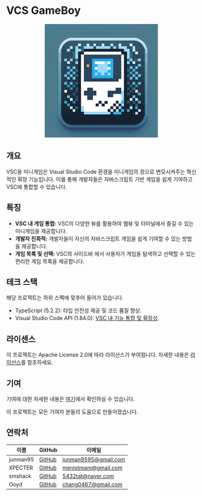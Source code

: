 #  VCS GameBoy

<div align="center">
  <img src="https://github.com/hp-potion/test-bed/blob/main/mainImage.png?raw=true" width="300" >
</div>

##  개요
VSC용 미니게임은 Visual Studio Code 환경을 미니게임의 장으로 변모시켜주는 혁신적인 확장 기능입니다. 이를 통해 개발자들은 자바스크립트 기반 게임을 쉽게 기여하고 VSC에 통합할 수 있습니다.



## 특징
- **VSC 내 게임 통합:** VSC의 다양한 뷰를 활용하여 웹뷰 및 터미널에서 즐길 수 있는 미니게임을 제공합니다.
- **개발자 친화적:** 개발자들이 자신의 자바스크립트 게임을 쉽게 기여할 수 있는 방법을 제공합니다.
- **게임 목록 및 선택:** VSC의 사이드바 에서 사용자가 게임을 탐색하고 선택할 수 있는 편리한 게임 목록을 제공합니다.

## 테크 스택
해당 프로젝트는 하위 스펙에 맞추어 들어가 있습니다. 
- TypeScript (5.2.2): 타입 안전성 제공 및 코드 품질 향상.
- Visual Studio Code API (1.84.0): [VSC 내 기능 통합 및 확장성](https://code.visualstudio.com/api).

## 라이센스
이 프로젝트는 Apache License 2.0에 따라 라이선스가 부여됩니다. 자세한 내용은 [라이선스](LICENSE)를 참조하세요.

## 기여
기여에 대한 자세한 내용은 [여기](docs/CONTRIBUTING.md)에서 확인하실 수 있습니다.

이 프로젝트는 모든 기여자 분들의 도움으로 만들어졌습니다.

## 연락처
| 이름 | GitHub | 이메일 |
|------|--------|--------|
| junman95 | [GitHub](https://github.com/junman95) | junman9595@gmail.com |
| XPECTER | [GitHub](https://github.com/XPECTER) | menistream@gmail.com |
| smshack | [GitHub](https://github.com/smshack) | 5432tat@naver.com |
| Ooyd | [GitHub](https://github.com/Ooyd) | chang0467@gmail.com |
